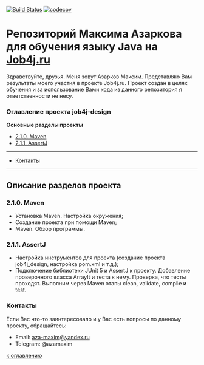 [![Build Status](https://app.travis-ci.com/maximazarkov/job4j_design.svg?branch=master)](https://app.travis-ci.com/maximazarkov/job4j_design)
[![codecov](https://codecov.io/gh/maximazarkov/job4j_design/branch/master/graph/badge.svg?token=F0V82K3B3J)](https://codecov.io/gh/maximazarkov/job4j_design)

# Репозиторий Максима Азаркова для обучения языку Java на [Job4j.ru](http://Job4j.ru)
Здравствуйте, друзья. Меня зовут Азарков Максим. Представляю Вам результаты моего участия в проекте Job4j.ru.
Проект создан в целях обучения и за использование Вами кода из данного репозитория я ответственности не несу.

### Оглавление проекта job4j-design
**Основные разделы проекты**
+ [2.1.0. Maven](#2-1-0-Maven)
+ [2.1.1. AssertJ](#2-1-1-AssertJ)

***
+ [Контакты](#Контакты)
***

## Описание разделов проекта
### 2.1.0. Maven
+ Установка Maven. Настройка окружения;
+ Создание проекта при помощи Maven;
+ Maven. Обзор программы.

### 2.1.1. AssertJ
+ Настройка инструментов для проекта (создание проекта job4j_design, настройка pom.xml и т.д.);
+ Подключение библиотеки JUnit 5 и AssertJ к проекту. Добавление проверочного класса ArrayIt и теста к нему. Проверка, что тесты проходят. Выполним через Maven этапы clean, validate, compile и test.


### Контакты
Если Вас что-то заинтересовало и у Вас есть вопросы по данному проекту, обращайтесь:
+ Email: aza-maxim@yandex.ru
+ Telegram: @azamaxim

[к оглавлению](#Оглавление-проекта)